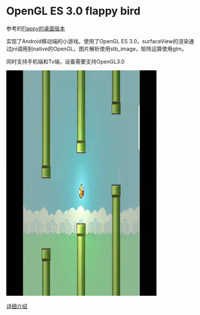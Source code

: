 # OpenGL ES 3.0 flappy bird

参考的[Flappy的桌面版本](https://github.com/TheCherno/Flappy)

实现了Android移动端的小游戏。使用了OpenGL ES 3.0，surfaceView的渲染通过jni调用到native的OpenGL，图片解析使用stb_image，矩阵运算使用glm。

同时支持手机端和Tv端，设备需要支持OpenGL3.0

![](readme/flappy.gif)

[详细介绍](flappy.md)


